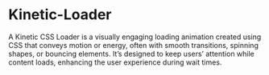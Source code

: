 # Kinetic-Loader
A Kinetic CSS Loader is a visually engaging loading animation created using CSS that conveys motion or energy, often with smooth transitions, spinning shapes, or bouncing elements. It’s designed to keep users’ attention while content loads, enhancing the user experience during wait times.
